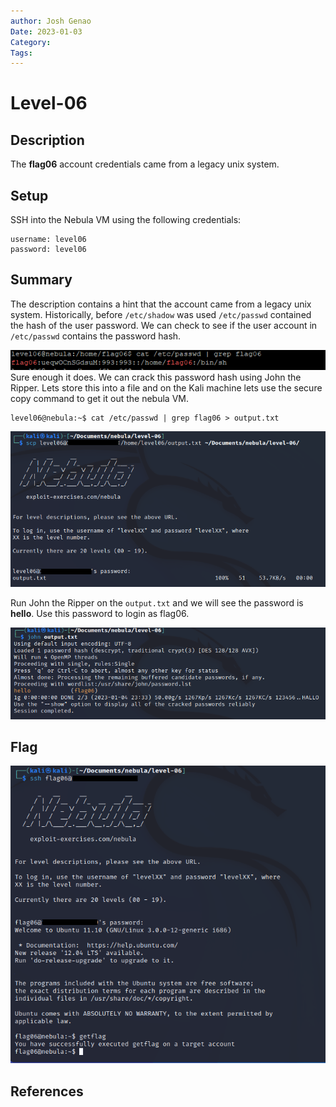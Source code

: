 ```yaml
---
author: Josh Genao
Date: 2023-01-03
Category:
Tags:
---
```


# Level-06
## Description
The **flag06** account credentials came from a legacy unix system.
## Setup
SSH into the Nebula VM using the following credentials:

```
username: level06
password: level06
```

## Summary
The description contains a hint that the account came from a legacy unix system. Historically, before `/etc/shadow` was used `/etc/passwd` contained the hash of the user password. We can check to see if the user account in `/etc/passwd` contains the password hash.

![](../imgs/Pasted%20image%2020230104234432.png)
Sure enough it does. We can crack this password hash using John the Ripper. Lets store this into a file and on the Kali machine lets use the secure copy command to get it out the nebula VM.

```
level06@nebula:~$ cat /etc/passwd | grep flag06 > output.txt
```

![](../imgs/Pasted%20image%2020230104235516.png)

Run John the Ripper on the `output.txt` and we will see the password is **hello**. Use this password to login as flag06.

![](../imgs/Pasted%20image%2020230104235713.png)

## Flag
![](../imgs/Pasted%20image%2020230104235151.png)
## References
